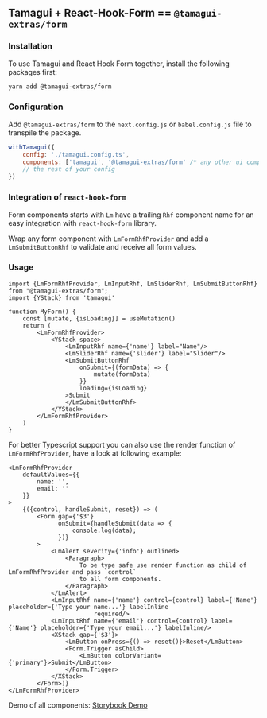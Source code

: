 ## Tamagui + React-Hook-Form == `@tamagui-extras/form`

### Installation

To use Tamagui and React Hook Form together, install the following packages first:

```sh 
yarn add @tamagui-extras/form
```

### Configuration

Add `@tamagui-extras/form` to the `next.config.js` or `babel.config.js` file to transpile the package.

```js
withTamagui({
    config: './tamagui.config.ts',
    components: ['tamagui', '@tamagui-extras/form' /* any other ui components */],
    // the rest of your config
})
```

### Integration of `react-hook-form`

Form components starts with `Lm` have a trailing `Rhf` component name for an easy integration with `react-hook-form`
library.

Wrap any form component with `LmFormRhfProvider` and add a `LmSubmitButtonRhf` to validate and receive all form values.

### Usage

```tsx
import {LmFormRhfProvider, LmInputRhf, LmSliderRhf, LmSubmitButtonRhf} from "@tamagui-extras/form";
import {YStack} from 'tamagui'

function MyForm() {
    const [mutate, {isLoading}] = useMutation()
    return (
        <LmFormRhfProvider>
            <YStack space>
                <LmInputRhf name={'name'} label="Name"/>
                <LmSliderRhf name={'slider'} label="Slider"/>
                <LmSubmitButtonRhf
                    onSubmit={(formData) => {
                        mutate(formData)
                    }}
                    loading={isLoading}
                >Submit
                </LmSubmitButtonRhf>
            </YStack>
        </LmFormRhfProvider>
    )
}
```

For better Typescript support you can also use the render function of `LmFormRhfProvider`, have a look at following
example:

```tsx
<LmFormRhfProvider
    defaultValues={{
        name: '',
        email: ''
    }}
>
    {({control, handleSubmit, reset}) => (
        <Form gap={'$3'}
              onSubmit={handleSubmit(data => {
                  console.log(data);
              })}
        >
            <LmAlert severity={'info'} outlined>
                <Paragraph>
                    To be type safe use render function as child of LmFormRhfProvider and pass `control`
                    to all form components.
                </Paragraph>
            </LmAlert>
            <LmInputRhf name={'name'} control={control} label={'Name'} placeholder={'Type your name...'} labelInline
                        required/>
            <LmInputRhf name={'email'} control={control} label={'Name'} placeholder={'Type your email...'} labelInline/>
            <XStack gap={'$3'}>
                <LmButton onPress={() => reset()}>Reset</LmButton>
                <Form.Trigger asChild>
                    <LmButton colorVariant={'primary'}>Submit</LmButton>
                </Form.Trigger>
            </XStack>
        </Form>)}
</LmFormRhfProvider>
```

Demo of all components: [Storybook Demo](https://tamagui-extras.vercel.app/?path=/docs/form-autocomplete--documentation)

